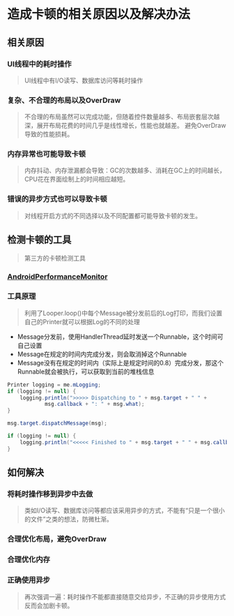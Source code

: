 # 造成卡顿的相关原因以及解决办法
## 相关原因
### UI线程中的耗时操作
>UI线程中有I/O读写、数据库访问等耗时操作
### 复杂、不合理的布局以及OverDraw
>不合理的布局虽然可以完成功能，但随着控件数量越多、布局嵌套层次越深，展开布局花费的时间几乎是线性增长，性能也就越差。
>避免OverDraw导致的性能损耗。
### 内存异常也可能导致卡顿
>内存抖动、内存泄漏都会导致：GC的次数越多、消耗在GC上的时间越长，CPU花在界面绘制上的时间相应越短。
### 错误的异步方式也可以导致卡顿
>对线程开启方式的不同选择以及不同配置都可能导致卡顿的发生。
## 检测卡顿的工具
>第三方的卡顿检测工具
### [AndroidPerformanceMonitor](https://github.com/markzhai/AndroidPerformanceMonitor/blob/master/README_CN.md)
### 工具原理
>利用了Looper.loop()中每个Message被分发前后的Log打印，而我们设置自己的Printer就可以根据Log的不同的处理
* Message分发前，使用HandlerThread延时发送一个Runnable，这个时间可自己设置
* Message在规定的时间内完成分发，则会取消掉这个Runnable
* Message没有在规定的时间内（实际上是规定时间的0.8）完成分发，那这个Runnable就会被执行，可以获取到当前的堆栈信息
```java
Printer logging = me.mLogging;
if (logging != null) {
    logging.println(">>>>> Dispatching to " + msg.target + " " +
            msg.callback + ": " + msg.what);
}

msg.target.dispatchMessage(msg);

if (logging != null) {
    logging.println("<<<<< Finished to " + msg.target + " " + msg.callback);
}
```
## 如何解决
### 将耗时操作移到异步中去做
>类如I/O读写、数据库访问等都应该采用异步的方式，不能有“只是一个很小的文件”之类的想法，防微杜渐。
### 合理优化布局，避免OverDraw
### 合理优化内存
### 正确使用异步
>再次强调一遍：耗时操作不能都直接随意交给异步，不正确的异步使用方式反而会加剧卡顿。
